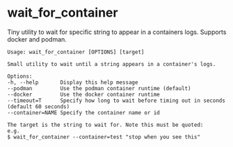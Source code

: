 # wait_for_container
Tiny utility to wait for specific string to appear in a containers logs. Supports docker and podman.

    Usage: wait_for_container [OPTIONS] [target]

    Small utility to wait until a string appears in a container's logs.

    Options:
    -h, --help       Display this help message
    --podman         Use the podman container runtime (default)
    --docker         Use the docker container runtime
    --timeout=T      Specify how long to wait before timing out in seconds (default 60 seconds)
    --container=NAME Specify the container name or id

    The target is the string to wait for. Note this must be quoted:
    e.g.
    $ wait_for_container --container=test "stop when you see this"
